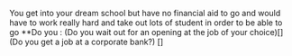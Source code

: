 You get into your dream school but have no financial aid to go and would have to work really hard and take out lots of student in order to be able to go
**Do you :
(Do you wait out for an opening at the job of your choice)[]
(Do you get a job at a corporate bank?) []


